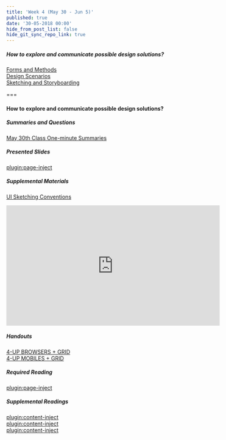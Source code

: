 ```yaml
---
title: 'Week 4 (May 30 - Jun 5)'
published: true
date: '30-05-2018 00:00'
hide_from_post_list: false
hide_git_sync_repo_link: true
---
```


##### How to explore and communicate possible design solutions?
[Forms and Methods](https://demo.hibbittsdesign.org/cpt-363-2018/pdfs/cpt-363-slides-placeholder.pdf#page=3)  
[Design Scenarios](https://demo.hibbittsdesign.org/cpt-363-2018/pdfs/cpt-363-slides-placeholder.pdf#page=4)  
[Sketching and Storyboarding](https://demo.hibbittsdesign.org/cpt-363-2018/pdfs/cpt-363-slides-placeholder.pdf#page=5)  

===

#### **How to explore and communicate possible design solutions?**

##### Summaries and Questions  
[May 30th Class One-minute Summaries](https://sso.canvaslms.com/courses/1413912/assignments/9519523)

##### Presented Slides  
[plugin:page-inject](/all-slides/week-04)

##### Supplemental Materials  
[UI Sketching Conventions](https://www.youtube.com/watch?v=MwidSAlbEB8)  
<div class="embed-responsive embed-responsive-4by3"><iframe width="560" height="315" src="https://www.youtube.com/embed/MwidSAlbEB8" frameborder="0" allowfullscreen></iframe></div>

##### Handouts
[4-UP BROWSERS + GRID](https://sso.canvaslms.com/courses/1413912/files/folder/Handouts/Sketching%20Templates/sneakpeekit-4-browsers)  
[4-UP MOBILES + GRID](https://sso.canvaslms.com/courses/1413912/files/folder/Handouts/Sketching%20Templates/sneakpeekit-4-mobiles)  

##### Required Reading  
[plugin:page-inject](/all-readings/week-04)

##### Supplemental Readings  
[plugin:content-inject](/ux-techniques-guide/how-to-explore-and-describe-possible-design-solutions/brainstorming)  
[plugin:content-inject](/ux-techniques-guide/how-to-explore-and-describe-possible-design-solutions/prototyping)  
[plugin:content-inject](/ux-techniques-guide/how-to-explore-and-describe-possible-design-solutions/scenarios)  
